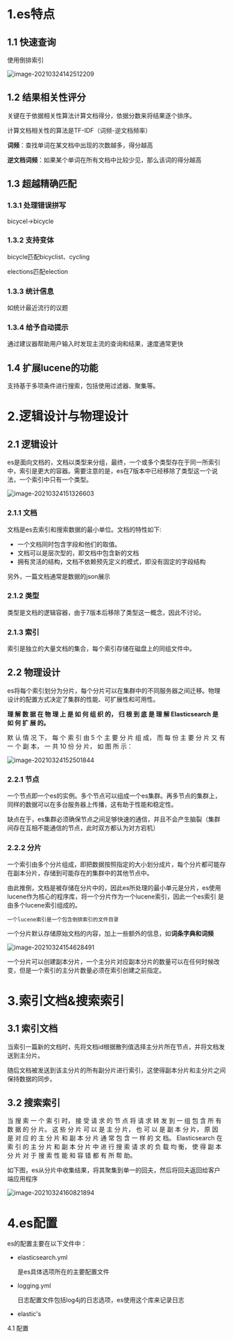 # 1.es特点

## 1.1 快速查询

使用倒排索引

![image-20210324142512209](http://kyle-pic.oss-cn-hangzhou.aliyuncs.com/img/image-20210324142512209.png)



## 1.2 结果相关性评分

关键在于依据相关性算法计算文档得分，依据分数来将结果逐个排序。

计算文档相关性的算法是TF-IDF（词频-逆文档频率）

**词频**：查找单词在某文档中出现的次数越多，得分越高

**逆文档词频**：如果某个单词在所有文档中比较少见，那么该词的得分越高



## 1.3 超越精确匹配

### 1.3.1 处理错误拼写

bicycel->bicycle



### 1.3.2 支持变体

bicycle匹配bicyclist、cycling

elections匹配election



### 1.3.3 统计信息

如统计最近流行的议题



### 1.3.4 给予自动提示

通过建议器帮助用户输入时发现主流的查询和结果，速度通常更快



## 1.4 扩展lucene的功能

支持基于多项条件进行搜索，包括使用过滤器、聚集等。



# 2.逻辑设计与物理设计

## 2.1 逻辑设计

es是面向文档的，文档以类型来分组，最终，一个或多个类型存在于同一所索引中，索引是更大的容器。需要注意的是，es在7版本中已经移除了类型这一个说法，一个索引中只有一个类型。

![image-20210324151326603](http://kyle-pic.oss-cn-hangzhou.aliyuncs.com/img/image-20210324151326603.png)

### 2.1.1 文档

文档是es去索引和搜索数据的最小单位。文档的特性如下:

* 一个文档同时包含字段和他们的取值。
* 文档可以是层次型的，即文档中包含新的文档
* 拥有灵活的结构，文档不依赖预先定义的模式，即没有固定的字段结构

另外，一篇文档通常是数据的json展示

### 2.1.2 类型

类型是文档的逻辑容器，由于7版本后移除了类型这一概念，因此不讨论。

### 2.1.3 索引

索引是独立的大量文档的集合，每个索引存储在磁盘上的同组文件中。



## 2.2 物理设计

es将每个索引划分为分片，每个分片可以在集群中的不同服务器之间迁移。物理设计的配置方式决定了集群的性能、可扩展性和可用性。

**理 解 数 据 在 物 理 上 是 如 何 组 织 的， 归 根 到 底 是 理 解 Elasticsearch 是 如 何 扩 展 的。**

默 认 情 况 下， 每 个 索 引 由 5 个 主 要 分 片 组 成， 而 每 份 主 要 分 片 又 有 一 个 副 本， 一 共 10 份 分 片， 如 图 所 示：

![image-20210324152501844](http://kyle-pic.oss-cn-hangzhou.aliyuncs.com/img/image-20210324152501844.png)

### 2.2.1 节点

一个节点即一个es的实例。多个节点可以组成一个es集群。再多节点的集群上，同样的数据可以在多台服务器上传播，这有助于性能和稳定性。

缺点在于，es集群必须确保节点之间足够快速的通信，并且不会产生脑裂（集群间存在互相不能通信的节点，此时双方都认为对方宕机）

### 2.2.2  分片

一个索引由多个分片组成，即把数据按照指定的大小划分成片，每个分片都可能存在副本分片，存储到可能存在的集群中的其他节点中。

由此推倒，文档是被存储在分片中的，因此es所处理的最小单元是分片，es使用lucene作为核心的程序库，将一个分片作为一个lucene索引，因此一个es索引 是由多个lucene索引组成的。

```
一个lucene索引是一个包含倒排索引的文件目录
```

一个分片默认存储原始文档的内容，加上一些额外的信息，如**词条字典和词频**

![image-20210324154628491](http://kyle-pic.oss-cn-hangzhou.aliyuncs.com/img/image-20210324154628491.png)

一个分片可以创建副本分片，一个主分片对应副本分片的数量可以在任何时候改变，但是一个索引的主分片数量必须在索引创建之前指定。



# 3.索引文档&搜索索引

## 3.1 索引文档

当索引一篇新的文档时，先将文档id根据散列值选择主分片所在节点，并将文档发送到主分片。

随后文档被发送到该主分片的所有副分片进行索引，这使得副本分片和主分片之间保持数据的同步。

## 3.2 搜索索引

当 搜 索 一 个 索 引 时， 接 受 请 求 的 节 点 将 请 求 转 发 到 一 组 包 含 所 有 数 据 的 分 片。 这 些 分 片 可 以 是 主 分 片， 也 可 以 是 副 本 分 片， 原 因 是 对 应 的 主 分 片 和 副 本 分 片 通 常 包 含 一 样 的 文 档。 Elasticsearch 在 索 引 的 主 分 片 和 副 本 分 片 中 进 行 搜 索 请 求 的 负 载 均 衡， 使 得 副 本 分 片 对 于 搜 索 性 能 和 容 错 都 有 所 帮 助。

如下图，es从分片中收集结果，将其聚集到单一的回夫，然后将回夫返回给客户端应用程序

![image-20210324160821894](http://kyle-pic.oss-cn-hangzhou.aliyuncs.com/img/image-20210324160821894.png)



# 4.es配置

es的配置主要在以下文件中：

* elasticsearch.yml

  是es具体选项所在的主要配置文件

* logging.yml

  日志配置文件包括log4j的日志选项，es使用这个库来记录日志

* elastic's

4.1 配置